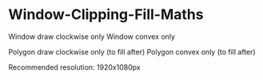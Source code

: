 # Window-Clipping-Fill-Maths

Window draw clockwise only
Window convex only

Polygon draw clockwise only (to fill after)
Polygon convex only (to fill after)

Recommended resolution:
1920x1080px
